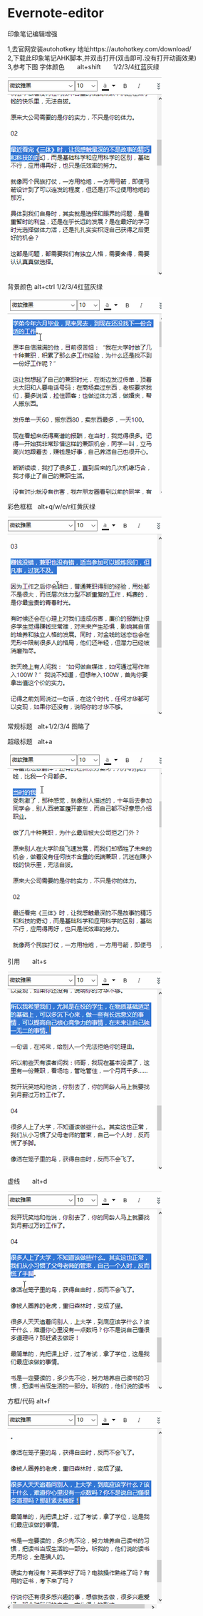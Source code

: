 # Evernote-editor
印象笔记编辑增强
 
1,去官网安装autohotkey 地址https://autohotkey.com/download/  
2,下载此印象笔记AHK脚本,并双击打开(双击即可.没有打开动画效果)  
3,参考下图 
字体颜色　　alt+shift　　1/2/3/4红蓝灰绿

![Image text](https://github.com/gomingge/Evernote-editor/blob/picture-description/ziys.gif)


背景颜色   alt+ctrl  1/2/3/4红蓝灰绿

![Image text](https://github.com/gomingge/Evernote-editor/blob/picture-description/bjys.gif)


彩色框框   alt+q/w/e/r红黄灰绿

![Image text](https://github.com/gomingge/Evernote-editor/blob/picture-description/cskk.gif)


常规标题   alt+1/2/3/4
图略了

超级标题   alt+a

![Image text](https://github.com/gomingge/Evernote-editor/blob/picture-description/bt.gif)

引用       alt+s

![Image text](https://github.com/gomingge/Evernote-editor/blob/picture-description/yinyong.gif)

虚线       alt+d

![Image text](https://github.com/gomingge/Evernote-editor/blob/picture-description/xvxian.gif)

方框/代码  alt+f

![Image text](https://github.com/gomingge/Evernote-editor/blob/picture-description/fangkuang.gif)
